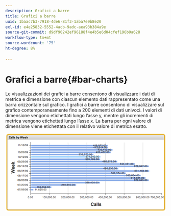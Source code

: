 ```yaml
---
description: Grafici a barre
title: Grafici a barre
uuid: 1baac7b3-7918-4de6-81f3-1aba7e9b8e20
exl-id: e4e25832-5552-4acb-9adc-aea93b384a9e
source-git-commit: d9df90242ef96188f4e4b5e6d04cfef196b0a628
workflow-type: tm+mt
source-wordcount: '75'
ht-degree: 8%

---
```


# Grafici a barre{#bar-charts}

Le visualizzazioni dei grafici a barre consentono di visualizzare i dati di metrica e dimensione con ciascun elemento dati rappresentato come una barra orizzontale sul grafico. I grafici a barre consentono di visualizzare sul grafico contemporaneamente fino a 200 elementi di dati univoci. I valori di dimensione vengono etichettati lungo l’asse y, mentre gli incrementi di metrica vengono etichettati lungo l’asse x. La barra per ogni valore di dimensione viene etichettata con il relativo valore di metrica esatto.

![](assets/bar_chart.png)
